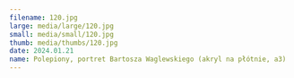 ```yaml
---
filename: 120.jpg
large: media/large/120.jpg
small: media/small/120.jpg
thumb: media/thumbs/120.jpg
date: 2024.01.21
name: Polepiony, portret Bartosza Waglewskiego (akryl na płótnie, a3)
---
```

